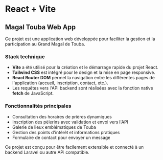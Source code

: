 # React + Vite
## Magal Touba Web App

Ce projet est une application web développée pour faciliter la gestion et la participation au Grand Magal de Touba.

### Stack technique
- **Vite** a été utilisé pour la création et le démarrage rapide du projet React.
- **Tailwind CSS** est intégré pour le design et la mise en page responsive.
- **React Router DOM** permet la navigation entre les différentes pages de l'application (accueil, inscription, contact, etc.).
- Les requêtes vers l'API backend sont réalisées avec la fonction native **fetch** de JavaScript.

### Fonctionnalités principales
- Consultation des horaires de prières dynamiques
- Inscription des pèlerins avec validation et envoi vers l'API
- Galerie de lieux emblématiques de Touba
- Gestion des points d'intérêt et informations pratiques
- Formulaire de contact pour envoyer un message

Ce projet est conçu pour être facilement extensible et connecté à un backend Laravel ou autre API compatible.
